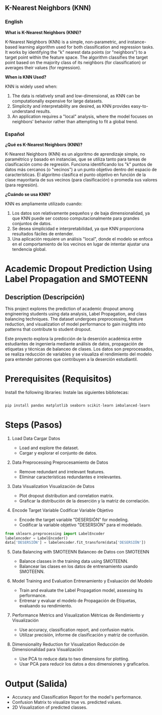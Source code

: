 ## K-Nearest Neighbors (KNN)

### English

**What is K-Nearest Neighbors (KNN)?**

K-Nearest Neighbors (KNN) is a simple, non-parametric, and instance-based learning algorithm used for both classification and regression tasks. It works by identifying the "k" nearest data points (or "neighbors") to a target point within the feature space. The algorithm classifies the target point based on the majority class of its neighbors (for classification) or averages their values (for regression).

**When is KNN Used?**

KNN is widely used when:
1. The data is relatively small and low-dimensional, as KNN can be computationally expensive for large datasets.
2. Simplicity and interpretability are desired, as KNN provides easy-to-understand results.
3. An application requires a "local" analysis, where the model focuses on neighbors' behavior rather than attempting to fit a global trend.

### Español

**¿Qué es K-Nearest Neighbors (KNN)?**

K-Nearest Neighbors (KNN) es un algoritmo de aprendizaje simple, no paramétrico y basado en instancias, que se utiliza tanto para tareas de clasificación como de regresión. Funciona identificando los "k" puntos de datos más cercanos (o "vecinos") a un punto objetivo dentro del espacio de características. El algoritmo clasifica el punto objetivo en función de la clase mayoritaria de sus vecinos (para clasificación) o promedia sus valores (para regresión).

**¿Cuándo se usa KNN?**

KNN es ampliamente utilizado cuando:
1. Los datos son relativamente pequeños y de baja dimensionalidad, ya que KNN puede ser costoso computacionalmente para grandes conjuntos de datos.
2. Se desea simplicidad e interpretabilidad, ya que KNN proporciona resultados fáciles de entender.
3. Una aplicación requiere un análisis "local", donde el modelo se enfoca en el comportamiento de los vecinos en lugar de intentar ajustar una tendencia global.


# Academic Dropout Prediction Using Label Propagation and SMOTEENN

## Description (Descripción)

This project explores the prediction of academic dropout among engineering students using data analysis, Label Propagation, and class balancing techniques. The dataset undergoes preprocessing, feature reduction, and visualization of model performance to gain insights into patterns that contribute to student dropout.

Este proyecto explora la predicción de la deserción académica entre estudiantes de ingeniería mediante análisis de datos, propagación de etiquetas y técnicas de balanceo de clases. Los datos son preprocesados, se realiza reducción de variables y se visualiza el rendimiento del modelo para entender patrones que contribuyen a la deserción estudiantil.

# Prerequisites (Requisitos)

Install the following libraries: Instale las siguientes bibliotecas:

```py

pip install pandas matplotlib seaborn scikit-learn imbalanced-learn

```

# Steps (Pasos)

1. Load Data
    Cargar Datos
    * Load and explore the dataset.
    * Cargar y explorar el conjunto de datos.

2. Data Preprocessing
    Preprocesamiento de Datos
    * Remove redundant and irrelevant features.
    * Eliminar características redundantes e irrelevantes.
3. Data Visualization
    Visualización de Datos
    * Plot dropout distribution and correlation matrix.
    * Graficar la distribución de la deserción y la matriz de correlación.

4. Encode Target Variable
    Codificar Variable Objetivo
    * Encode the target variable "DESERSIÓN" for modeling.
    * Codificar la variable objetivo "DESERSIÓN" para el modelado.

```py
from sklearn.preprocessing import LabelEncoder
labelencoder = LabelEncoder()
data['DESERSIÓN'] = labelencoder.fit_transform(data['DESERSIÓN'])
```

5. Data Balancing with SMOTEENN
    Balanceo de Datos con SMOTEENN
    * Balance classes in the training data using SMOTEENN.
    * Balancear las clases en los datos de entrenamiento usando SMOTEENN.

6. Model Training and Evaluation
    Entrenamiento y Evaluación del Modelo
    * Train and evaluate the Label Propagation model, assessing its performance.
    * Entrenar y evaluar el modelo de Propagación de Etiquetas, evaluando su rendimiento.
7. Performance Metrics and Visualization
    Métricas de Rendimiento y Visualización
    * Use accuracy, classification report, and confusion matrix.
    * Utilizar precisión, informe de clasificación y matriz de confusión.
8. Dimensionality Reduction for Visualization
    Reducción de Dimensionalidad para Visualización
    * Use PCA to reduce data to two dimensions for plotting.
    * Usar PCA para reducir los datos a dos dimensiones y graficarlos.

# Output (Salida)
* Accuracy and Classification Report for the model's performance.
* Confusion Matrix to visualize true vs. predicted values.
* 2D Visualization of predicted classes.

